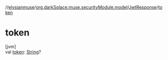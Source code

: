 //[elysianmuse](../../../index.md)/[org.darkSolace.muse.securityModule.model](../index.md)/[JwtResponse](index.md)/[token](token.md)

# token

[jvm]\
val [token](token.md): [String](https://kotlinlang.org/api/latest/jvm/stdlib/kotlin/-string/index.html)?
